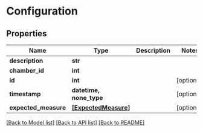 # Configuration


## Properties
Name | Type | Description | Notes
------------ | ------------- | ------------- | -------------
**description** | **str** |  | 
**chamber_id** | **int** |  | 
**id** | **int** |  | [optional] 
**timestamp** | **datetime, none_type** |  | [optional] 
**expected_measure** | [**[ExpectedMeasure]**](ExpectedMeasure.md) |  | [optional] 

[[Back to Model list]](../README.md#documentation-for-models) [[Back to API list]](../README.md#documentation-for-api-endpoints) [[Back to README]](../README.md)


